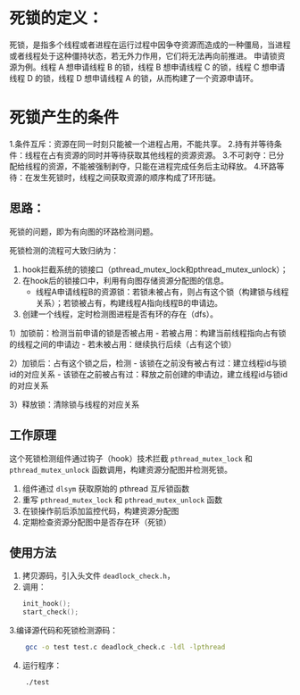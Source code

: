 # 死锁的定义：
死锁，是指多个线程或者进程在运行过程中因争夺资源而造成的一种僵局，当进程或者线程处于这种僵持状态，若无外力作用，它们将无法再向前推进。
申请锁资源为例。线程 A 想申请线程 B 的锁，线程 B 想申请线程 C 的锁，线程 C 想申请线程 D 的锁，线程 D 想申请线程 A 的锁，从而构建了一个资源申请环。
# 死锁产生的条件
1.条件互斥：资源在同一时刻只能被一个进程占用，不能共享。
2.持有并等待条件：线程在占有资源的同时并等待获取其他线程的资源资源。
3.不可剥夺：已分配给线程的资源，不能被强制剥夺，只能在进程完成任务后主动释放。
4.环路等待：在发生死锁时，线程之间获取资源的顺序构成了环形链。

## 思路：
死锁的问题，即为有向图的环路检测问题。

死锁检测的流程可大致归纳为：
1. hook拦截系统的锁接口（pthread_mutex_lock和pthread_mutex_unlock）；
2. 在hook后的锁接口中，利用有向图存储资源分配图的信息。
    - 线程A申请线程B的资源锁：若锁未被占有，则占有这个锁（构建锁与线程关系）；若锁被占有，构建线程A指向线程B的申请边。
3. 创建一个线程，定时检测图进程是否有环的存在（dfs）。

1）加锁前：检测当前申请的锁是否被占用
    - 若被占用：构建当前线程指向占有锁的线程之间的申请边
    - 若未被占用：继续执行后续（占有这个锁）

2）加锁后：占有这个锁之后，检测
    - 该锁在之前没有被占有过：建立线程id与锁id的对应关系
    - 该锁在之前被占有过：释放之前创建的申请边，建立线程id与锁id的对应关系

3）释放锁：清除锁与线程的对应关系


## 工作原理
这个死锁检测组件通过钩子（hook）技术拦截 `pthread_mutex_lock` 和 `pthread_mutex_unlock` 函数调用，构建资源分配图并检测死锁。
1. 组件通过 `dlsym` 获取原始的 pthread 互斥锁函数
2. 重写 `pthread_mutex_lock` 和 `pthread_mutex_unlock` 函数
3. 在锁操作前后添加监控代码，构建资源分配图
4. 定期检查资源分配图中是否存在环（死锁）


## 使用方法
1. 拷贝源码，引入头文件 `deadlock_check.h`，
2. 调用：
    ```c
    init_hook();
    start_check();
    ```
3.编译源代码和死锁检测源码：
```bash
    gcc -o test test.c deadlock_check.c -ldl -lpthread
```
4. 运行程序：
```bash
    ./test
```





